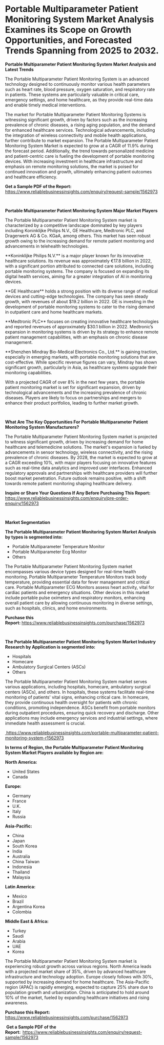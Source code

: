 <p><h1>Portable Multiparameter Patient Monitoring System Market Analysis Examines its Scope on Growth Opportunities, and Forecasted Trends Spanning from 2025 to 2032.</h1></p><p><strong>Portable Multiparameter Patient Monitoring System Market Analysis and Latest Trends</strong></p>
<p><p>The Portable Multiparameter Patient Monitoring System is an advanced technology designed to continuously monitor various health parameters such as heart rate, blood pressure, oxygen saturation, and respiratory rate in patients. These systems are particularly valuable in critical care, emergency settings, and home healthcare, as they provide real-time data and enable timely medical interventions.</p><p>The market for Portable Multiparameter Patient Monitoring Systems is witnessing significant growth, driven by factors such as the increasing prevalence of chronic diseases, a rising aging population, and the demand for enhanced healthcare services. Technological advancements, including the integration of wireless connectivity and mobile health applications, further contribute to market expansion. The Portable Multiparameter Patient Monitoring System Market is expected to grow at a CAGR of 11.9% during the forecast period. Additionally, the trend towards personalized medicine and patient-centric care is fueling the development of portable monitoring devices. With increasing investment in healthcare infrastructure and emphasis on remote monitoring solutions, the market is poised for continued innovation and growth, ultimately enhancing patient outcomes and healthcare efficiency.</p></p>
<p><strong>Get a Sample PDF of the Report:&nbsp;</strong> <a href="https://www.reliablebusinessinsights.com/enquiry/request-sample/1562973?utm_campaign=3385&utm_medium=2&utm_source=Github&utm_content=ia&utm_term=14042025&utm_id=portable-multiparameter-patient-monitoring-system">https://www.reliablebusinessinsights.com/enquiry/request-sample/1562973</a></p>
<p>&nbsp;</p>
<p><strong>Portable Multiparameter Patient Monitoring System Major Market Players</strong></p>
<p><p>The Portable Multiparameter Patient Monitoring System market is characterized by a competitive landscape dominated by key players including Koninklijke Philips N.V., GE Healthcare, Medtronic PLC, and Dragerwerk AG & Co. KGaA, among others. This market has seen robust growth owing to the increasing demand for remote patient monitoring and advancements in telehealth technologies.</p><p>**Koninklijke Philips N.V.** is a major player known for its innovative healthcare solutions. Its revenue was approximately €17.8 billion in 2022, with a significant portion attributed to connected care solutions, including portable monitoring systems. The company is focused on expanding its digital health services, aiming for a greater integration of AI in monitoring devices.</p><p>**GE Healthcare** holds a strong position with its diverse range of medical devices and cutting-edge technologies. The company has seen steady growth, with revenues of about $19.2 billion in 2022. GE is investing in the development of portable monitoring systems to cater to the rising demand in outpatient care and home healthcare markets.</p><p>**Medtronic PLC** focuses on creating innovative healthcare technologies and reported revenues of approximately $30.1 billion in 2022. Medtronic’s expansion in monitoring systems is driven by its strategy to enhance remote patient management capabilities, with an emphasis on chronic disease management.</p><p>**Shenzhen Mindray Bio-Medical Electronics Co., Ltd.** is gaining traction, especially in emerging markets, with portable monitoring solutions that are cost-effective. While specific revenue figures can vary, Mindray has shown significant growth, particularly in Asia, as healthcare systems upgrade their monitoring capabilities.</p><p>With a projected CAGR of over 8% in the next few years, the portable patient monitoring market is set for significant expansion, driven by technological advancements and the increasing prevalence of chronic diseases. Players are likely to focus on partnerships and mergers to enhance their product portfolios, leading to further market growth.</p></p>
<p>&nbsp;</p>
<p><strong>What Are The Key Opportunities For Portable Multiparameter Patient Monitoring System Manufacturers?</strong></p>
<p><p>The Portable Multiparameter Patient Monitoring System market is projected to witness significant growth, driven by increasing demand for home healthcare and telemedicine solutions. The market's expansion is fueled by advancements in sensor technology, wireless connectivity, and the rising prevalence of chronic diseases. By 2028, the market is expected to grow at a CAGR exceeding 10%, with major players focusing on innovative features such as real-time data analytics and improved user interfaces. Enhanced regulatory approvals and partnerships with healthcare providers will further boost market penetration. Future outlook remains positive, with a shift towards remote patient monitoring shaping healthcare delivery.</p></p>
<p><strong>Inquire or Share Your Questions If Any Before Purchasing This Report:</strong> <a href="https://www.reliablebusinessinsights.com/enquiry/pre-order-enquiry/1562973?utm_campaign=3385&utm_medium=2&utm_source=Github&utm_content=ia&utm_term=14042025&utm_id=portable-multiparameter-patient-monitoring-system">https://www.reliablebusinessinsights.com/enquiry/pre-order-enquiry/1562973</a></p>
<p>&nbsp;</p>
<p><strong>Market Segmentation</strong></p>
<p><strong>The Portable Multiparameter Patient Monitoring System Market Analysis by types is segmented into:</strong></p>
<p><ul><li>Portable Multiparameter Temperature Monitor</li><li>Portable Multiparameter Ecg Monitor</li><li>Others</li></ul></p>
<p><p>The Portable Multiparameter Patient Monitoring System market encompasses various device types designed for real-time health monitoring. Portable Multiparameter Temperature Monitors track body temperature, providing essential data for fever management and critical care. Portable Multiparameter ECG Monitors assess heart activity, vital for cardiac patients and emergency situations. Other devices in this market include portable pulse oximeters and respiratory monitors, enhancing overall patient care by allowing continuous monitoring in diverse settings, such as hospitals, clinics, and home environments.</p></p>
<p><strong>Purchase this Report:&nbsp;</strong><a href="https://www.reliablebusinessinsights.com/purchase/1562973?utm_campaign=3385&utm_medium=2&utm_source=Github&utm_content=ia&utm_term=14042025&utm_id=portable-multiparameter-patient-monitoring-system">https://www.reliablebusinessinsights.com/purchase/1562973</a></p>
<p>&nbsp;</p>
<p><strong>The Portable Multiparameter Patient Monitoring System Market Industry Research by Application is segmented into:</strong></p>
<p><ul><li>Hospitals</li><li>Homecare</li><li>Ambulatory Surgical Centers (ASCs)</li><li>Others</li></ul></p>
<p><p>The Portable Multiparameter Patient Monitoring System market serves various applications, including hospitals, homecare, ambulatory surgical centers (ASCs), and others. In hospitals, these systems facilitate real-time monitoring of patients' vital signs, enhancing critical care. In homecare, they provide continuous health oversight for patients with chronic conditions, promoting independence. ASCs benefit from portable monitors during outpatient procedures, ensuring quick recovery and discharge. Other applications may include emergency services and industrial settings, where immediate health assessment is crucial.</p></p>
<p><a href="https://www.reliablebusinessinsights.com/portable-multiparameter-patient-monitoring-system-r1562973?utm_campaign=3385&utm_medium=2&utm_source=Github&utm_content=ia&utm_term=14042025&utm_id=portable-multiparameter-patient-monitoring-system">&nbsp;https://www.reliablebusinessinsights.com/portable-multiparameter-patient-monitoring-system-r1562973</a></p>
<p><strong>In terms of Region, the Portable Multiparameter Patient Monitoring System Market Players available by Region are:</strong></p>
<p>
    <p> <strong> North America: </strong>
        <ul>
            <li>United States</li>
            <li>Canada</li>
        </ul>
        </p> 
    <p> <strong> Europe: </strong>
        <ul>
            <li>Germany</li>
            <li>France</li>
            <li>U.K.</li>
            <li>Italy</li>
            <li>Russia</li>
        </ul>
        </p> 
    <p> <strong> Asia-Pacific: </strong>
        <ul>
            <li>China</li>
            <li>Japan</li>
            <li>South Korea</li>
            <li>India</li>
            <li>Australia</li>
            <li>China Taiwan</li>
            <li>Indonesia</li>
            <li>Thailand</li>
            <li>Malaysia</li>
        </ul>
        </p> 
    <p> <strong> Latin America: </strong>
        <ul>
            <li>Mexico</li>
            <li>Brazil</li>
            <li>Argentina Korea</li>
            <li>Colombia</li>
        </ul>
        </p> 
    <p> <strong> Middle East & Africa: </strong>
        <ul>
            <li>Turkey</li>
            <li>Saudi</li>
            <li>Arabia</li>
            <li>UAE</li>
            <li>Korea</li>
        </ul>
    </p>
    </p>
<p><p>The Portable Multiparameter Patient Monitoring System market is experiencing robust growth across various regions. North America leads with a projected market share of 35%, driven by advanced healthcare infrastructure and technology adoption. Europe closely follows with 30%, supported by increasing demand for home healthcare. The Asia-Pacific region (APAC) is rapidly emerging, expected to capture 25% share due to population growth and urbanization. China is anticipated to hold around 10% of the market, fueled by expanding healthcare initiatives and rising awareness.</p></p>
<p><strong>Purchase this Report: </strong><a href="https://www.reliablebusinessinsights.com/purchase/1562973?utm_campaign=3385&utm_medium=2&utm_source=Github&utm_content=ia&utm_term=14042025&utm_id=portable-multiparameter-patient-monitoring-system">https://www.reliablebusinessinsights.com/purchase/1562973</a></p>
<p>&nbsp;<strong>Get a Sample PDF of the Report:&nbsp;&nbsp;</strong><a href="https://www.reliablebusinessinsights.com/enquiry/request-sample/1562973?utm_campaign=3385&utm_medium=2&utm_source=Github&utm_content=ia&utm_term=14042025&utm_id=portable-multiparameter-patient-monitoring-system">https://www.reliablebusinessinsights.com/enquiry/request-sample/1562973</a></p>
<p><strong></strong></p>
<p><p></p><p></p><p></p></p>
